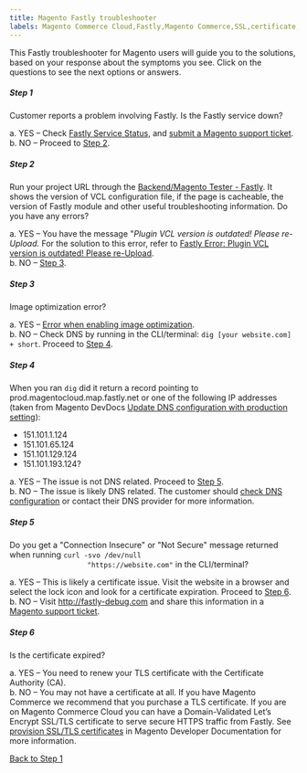 ```yaml
---
title: Magento Fastly troubleshooter
labels: Magento Commerce Cloud,Fastly,Magento Commerce,SSL,certificate,configuration,VCL,DNS,TLS,troubleshooting,Fastly error,site not loading,500 error,connection
---
```


This Fastly troubleshooter for Magento users will guide you to the solutions, based on your response about the symptoms you see. Click on the questions to see the next options or answers. 

<div class="zd-accordion">
<!---------This is one whole accordion panel.--------------->
<div class="zd-accordion-panel">
<h5>Step 1</h5>
<div class="zd-accordion-section">Customer reports a problem involving Fastly. Is the Fastly service down? </div>
<p class="zd-accordion-text">a. YES – Check <a href="https://status.fastly.com/">Fastly Service Status</a>, and <a href="https://support.magento.com/hc/en-us/articles/360019088251">submit a Magento support ticket</a>. <br/>b. NO – Proceed to <a class="accordion-anchor" href="#zd-accordion-2">Step 2</a>.</p>
</div>
<!---------This is one whole accordion panel.--------------->
<div class="zd-accordion-panel">
<h5>Step 2</h5>
<div class="zd-accordion-section">Run your project URL through the <a href="https://magento-tester.global.ssl.fastly.net/magento-tester/">Backend/Magento Tester - Fastly</a>.  It shows the version of VCL configuration file, if the page is cacheable, the version of Fastly module and other useful troubleshooting information. Do you have any errors?</div>
<p class="zd-accordion-text">a. YES – You have the message "<em>Plugin VCL version is outdated! Please re-Upload. </em>For the solution to this error, refer to <a href="https://support.magento.com/hc/en-us/articles/360036318311">Fastly Error: Plugin VCL version is outdated! Please re-Upload</a>.<a href="https://support.magento.com/hc/en-us/articles/360036318311"><br/></a>b. NO – <a class="accordion-anchor" href="#zd-accordion-3">Step 3</a>.</p>
</div>
<!---------This is one whole accordion panel.--------------->
<div class="zd-accordion-panel">
<h5>Step 3</h5>
</div>
<div class="zd-accordion-panel">
<div class="zd-accordion-section">Image optimization error?</div>
<p class="zd-accordion-text">a. YES – <a href="https://support.magento.com/hc/en-us/articles/360036557771">Error when enabling image optimization</a>.<br/>b. NO – Check DNS by running in the CLI/terminal: <code>dig [your website.com] + short</code>. Proceed to <a class="accordion-anchor" href="#zd-accordion-4">Step 4</a>. </p>
</div>
<!---------This is one whole accordion panel.--------------->
<div class="zd-accordion-panel">
<h5>Step 4</h5>
<div class="zd-accordion-section">When you ran <code>dig</code> did it return a record pointing to prod.magentocloud.map.fastly.net or one of the following IP addresses (taken from Magento DevDocs <a href="https://devdocs.magento.com/cloud/live/site-launch-checklist.html#dns">Update DNS configuration with production setting</a>):<br/>
<ul>
<li>151.101.1.124</li>
<li>151.101.65.124</li>
<li>151.101.129.124</li>
<li>151.101.193.124?</li>
</ul>
</div>
<p class="zd-accordion-text">a. YES – The issue is not DNS related. Proceed to <a class="accordion-anchor" href="#zd-accordion-5">Step 5</a>. <br/>b. NO – The issue is likely DNS related. The customer should <a href="https://devdocs.magento.com/cloud/live/site-launch-checklist.html#dns">check DNS configuration</a> or contact their DNS provider for more information.  </p>
</div>
<!---------This is one whole accordion panel.--------------->
<div class="zd-accordion-panel">
<h5>Step 5</h5>
<div class="zd-accordion-section">Do you get a "Connection Insecure" or "Not Secure" message returned when running   <code>curl -svo /dev/null
                   "https://website.com"</code> in the CLI/terminal?</div>
<p class="zd-accordion-text">a. YES  –  This is likely a certificate issue. Visit the website in a browser and select the lock icon and look for a certificate expiration. Proceed to <a class="accordion-anchor" href="#zd-accordion-6">Step 6</a>. <br/>b. NO – Visit <a href="http://www.fastly-debug.com/">http://fastly-debug.com</a> and share this information in a <a href="https://support.magento.com/hc/en-us/articles/360019088251">Magento support ticket</a>.  </p>
</div>
<!---------This is one whole accordion panel.--------------->
<div class="zd-accordion-panel">
<h5>Step 6</h5>
<div class="zd-accordion-section">Is the certificate expired?</div>
<p class="zd-accordion-text">a. YES – You need to renew your TLS certificate with the Certificate Authority (CA).<br/>b. NO – You may not have a certificate at all. If you have Magento Commerce we recommend that you purchase a TLS certificate. If you are on Magento Commerce Cloud you can have a Domain-Validated Let’s Encrypt SSL/TLS certificate to serve secure HTTPS traffic from Fastly. See <a href="https://devdocs.magento.com/cloud/cdn/configure-fastly.html#provision-ssltls-certificates">provision SSL/TLS certificates</a> in Magento Developer Documentation for more information. </p>
</div>
<p><a href="#zd-accordion-1">Back to Step 1</a></p>
</div>